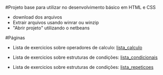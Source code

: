 #Projeto base para utilizar no desenvolvimento básico em HTML e CSS

- download dos arquivos
- Extrair arquivos usando winrar ou winzip
- "Abrir projeto" utilizando o netbeans

#Páginas 

- Lista de exercicios sobre operadores de calculo: [lista_calculo](https://dalponte.github.io/projeto_base/public_html/lista_calculos.html)

- Lista de exercicios sobre estruturas de condições: [lista_condicionais](https://dalponte.github.io/projeto_base/public_html/lista_condicionais.html)

- Lista de exercicios sobre estruturas de condições: [lista_repeticoes](https://dalponte.github.io/projeto_base/public_html/lista_repeticoes.html)

